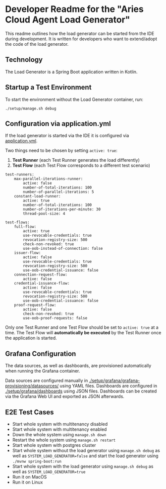 # Developer Readme for the "Aries Cloud Agent Load Generator"

This readme outlines how the load generator can be started from the IDE during development. It is written for developers
who want to extend/adopt the code of the load generator.

## Technology

The Load Generator is a Spring Boot application written in Kotlin.

## Startup a Test Environment

To start the environment without the Load Generator container, run:

```
./setup/manage.sh debug
```

## Configuration via application.yml

If the load generator is started via the IDE it is configured
via [application.yml](./src/main/resources/application.yml).

Two things need to be chosen by setting `active: true`:

1. **Test Runner** (each Test Runner generates the load differently)
2. **Test Flow** (each Test Flow corresponds to a different test scenario)

```
test-runners:
    max-parallel-iterations-runner:
        active: false
        number-of-total-iterations: 100
        number-of-parallel-iterations: 5
    constant-load-runner:
        active: true
        number-of-total-iterations: 100
        number-of-iterations-per-minute: 30
        thread-pool-size: 4

test-flows:
    full-flow:
        active: true
        use-revocable-credentials: true
        revocation-registry-size: 500
        check-non-revoked: true
        use-oob-instead-of-connection: false
    issuer-flow:
        active: false
        use-revocable-credentials: true
        revocation-registry-size: 500
        use-oob-credential-issuance: false
    connection-request-flow:
        active: false
    credential-issuance-flow:
        active: false
        use-revocable-credentials: true
        revocation-registry-size: 500
        use-oob-credential-issuance: false
    proof-request-flow:
        active: false
        check-non-revoked: true
        use-oob-proof-requests: false
```

Only one Test Runner and one Test Flow should be set to `active: true` at a time. The Test Flow will **automatically be
executed** by the Test Runner once the application is started.

## Grafana Configuration

The data sources, as well as dashboards, are provisioned automatically when running the Grafana container.

Data sources are configured manually
in [./setup/grafana/grafana-provisioning/datasources/](./setup/grafana/grafana-provisioning/datasources/) using YAML
files. Dashboards are configured in [./setup/grafana/dashboards](./setup/grafana/dashboards) using JSON files.
Dashboards can be created via the Grafana Web UI and exported as JSON afterwards.

## E2E Test Cases

- Start whole system with multitenancy disabled
- Start whole system with multitenancy enabled
- Down the whole system using `manage.sh down`
- Restart the whole system using `manage.sh restart`
- Start whole system with postgres cluster
- Start whole system without the load generator using `manage.sh debug` as well as `SYSTEM_LOAD_GENERATOR=false` and
  start the load generator using `./mvnw spring-boot:run`
- Start whole system with the load generator using `manage.sh debug` as well as `SYSTEM_LOAD_GENERATOR=true`
- Run it on MacOS
- Run it on Linux
